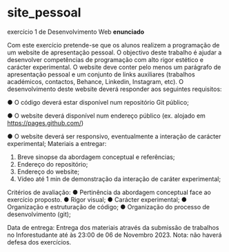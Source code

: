 # site_pessoal
exercício 1 de Desenvolvimento Web
**enunciado**

Com este exercício pretende-se que os alunos realizem a programação de um website de apresentação pessoal. O objectivo deste trabalho é ajudar a desenvolver competências de programação com alto rigor estético e carácter experimental. O website deve conter pelo menos um parágrafo de apresentação pessoal e um conjunto de links auxiliares (trabalhos académicos, contactos, Behance, Linkedin, Instagram, etc). O desenvolvimento deste website deverá responder aos seguintes requisitos:

● O código deverá estar disponível num repositório Git público;

● O website deverá disponível num endereço público (ex. alojado em
https://pages.github.com/)

● O website deverá ser responsivo, eventualmente a interação de carácter experimental;
Materiais a entregar:
1. Breve sinopse da abordagem conceptual e referências;
2. Endereço do repositório;
3. Endereço do website;
4. Vídeo até 1 min de demonstração da interação de caráter experimental;
   
Critérios de avaliação:
● Pertinência da abordagem conceptual face ao exercício proposto.
● Rigor visual;
● Carácter experimental;
● Organização e estruturação de código;
● Organização do processo de desenvolvimento (git);

Data de entrega:
Entrega dos materiais através da submissão de trabalhos no Inforestudante até às 23:00 de 06 de Novembro 2023. Nota: não haverá defesa dos exercícios.
